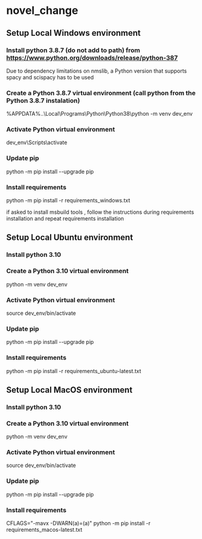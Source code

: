 # novel_change

## Setup Local Windows environment

### Install python 3.8.7 (do not add to path) from https://www.python.org/downloads/release/python-387
   Due to dependency limitations on nmslib, a Python version that supports spacy and scispacy has to be used

### Create a Python 3.8.7 virtual environment (call python from the Python 3.8.7 instalation)
   %APPDATA%\..\Local\Programs\Python\Python38\python -m venv dev_env

### Activate Python virtual environment
  dev_env\Scripts\activate

### Update pip
   python -m pip install --upgrade pip

### Install requirements
   python -m pip install -r requirements_windows.txt

   if asked to install msbuild tools , follow the instructions during requirements installation and repeat requirements installation

## Setup Local Ubuntu environment

### Install python 3.10 
   
### Create a Python 3.10 virtual environment 
   python -m venv dev_env

### Activate Python virtual environment
  source dev_env/bin/activate

### Update pip
   python -m pip install --upgrade pip

### Install requirements
   python -m pip install -r requirements_ubuntu-latest.txt

## Setup Local MacOS environment

### Install python 3.10 
   
### Create a Python 3.10 virtual environment 
   python -m venv dev_env

### Activate Python virtual environment
  source dev_env/bin/activate

### Update pip
   python -m pip install --upgrade pip

### Install requirements
   CFLAGS="-mavx -DWARN(a)=(a)" python -m pip install -r requirements_macos-latest.txt
  
   
